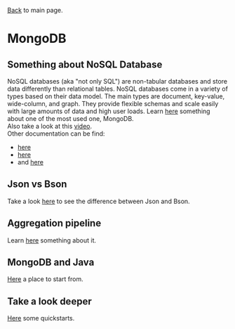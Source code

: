 [Back](../README.md) to main page.

# MongoDB

## Something about NoSQL Database
NoSQL databases (aka "not only SQL") are non-tabular databases and store data differently than relational tables. NoSQL databases come in a variety of types based on their data model. The main types are document, key-value, wide-column, and graph. They provide flexible schemas and scale easily with large amounts of data and high user loads.
Learn [here](https://www.mongodb.com/nosql-explained) something about one of the most used one, MongoDB. <br/>
Also take a look at this [video](https://www.youtube.com/watch?v=pWbMrx5rVBE). <br/>
Other documentation can be find: 
- [here](https://www.tutorialspoint.com/mongodb/index.htm)
- [here](https://www.javatpoint.com/mongodb-tutorial)
- and [here](https://www.tutorialspoint.com/mongodb/mongodb_tutorial.pdf)

## Json vs Bson
Take a look [here](https://www.mongodb.com/json-and-bson) to see the difference between Json and Bson. 

## Aggregation pipeline
Learn [here](https://www.mongodb.com/docs/manual/core/aggregation-pipeline/) something about it. 

## MongoDB and Java
[Here](https://www.mongodb.com/docs/drivers/java-drivers/) a place to start from. <br/>

## Take a look deeper
[Here](https://www.mongodb.com/developer/languages/java/quickstarts/) some quickstarts. 

